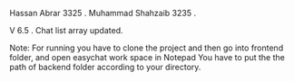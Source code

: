  Hassan Abrar 		3325 .
 Muhammad Shahzaib 	3235 .
 
 V 6.5  .
 Chat list array updated.

Note: For running you have to clone the project and then go into frontend folder, and open easychat work space in Notepad
      You have to put the the path of backend folder according to your directory.	
